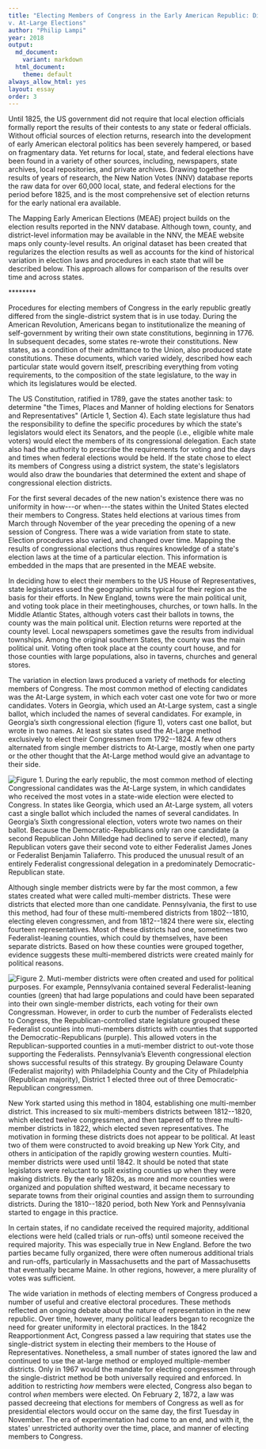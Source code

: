 ```yaml
---
title: "Electing Members of Congress in the Early American Republic: District
v. At-Large Elections"
author: "Philip Lampi"
year: 2018
output:
  md_document:
    variant: markdown
  html_document:
    theme: default
always_allow_html: yes
layout: essay
order: 3
---
```


Until 1825, the US government did not require that local election
officials formally report the results of their contests to any state or
federal officials. Without official sources of election returns,
research into the development of early American electoral politics has
been severely hampered, or based on fragmentary data. Yet returns for
local, state, and federal elections have been found in a variety of
other sources, including, newspapers, state archives, local
repositories, and private archives. Drawing together the results of
years of research, the New Nation Votes (NNV) database reports the raw
data for over 60,000 local, state, and federal elections for the period
before 1825, and is the most comprehensive set of election returns for
the early national era available.

The Mapping Early American Elections (MEAE) project builds on the
election results reported in the NNV database. Although town, county,
and district-level information may be available in the NNV, the MEAE
website maps only county-level results. An original dataset has been
created that regularizes the election results as well as accounts for
the kind of historical variation in election laws and procedures in each
state that will be described below. This approach allows for comparison
of the results over time and across states.

\*\*\*\*\*\*\*\*

Procedures for electing members of Congress in the early republic
greatly differed from the single-district system that is in use today.
During the American Revolution, Americans began to institutionalize the
meaning of self-government by writing their own state constitutions,
beginning in 1776. In subsequent decades, some states re-wrote their
constitutions. New states, as a condition of their admittance to the
Union, also produced state constitutions. These documents, which varied
widely, described how each particular state would govern itself,
prescribing everything from voting requirements, to the composition of
the state legislature, to the way in which its legislatures would be
elected.

The US Constitution, ratified in 1789, gave the states another task: to
determine "the Times, Places and Manner of holding elections for
Senators and Representatives" (Article 1, Section 4). Each state
legislature thus had the responsibility to define the specific
procedures by which the state's legislators would elect its Senators,
and the people (i.e., eligible white male voters) would elect the
members of its congressional delegation. Each state also had the
authority to prescribe the requirements for voting and the days and
times when federal elections would be held. If the state chose to elect
its members of Congress using a district system, the state's legislators
would also draw the boundaries that determined the extent and shape of
congressional election districts.

For the first several decades of the new nation's existence there was no
uniformity in how---or when---the states within the United States
elected their members to Congress. States held elections at various
times from March through November of the year preceding the opening of a
new session of Congress. There was a wide variation from state to state.
Election procedures also varied, and changed over time. Mapping the
results of congressional elections thus requires knowledge of a state's
election laws at the time of a particular election. This information is
embedded in the maps that are presented in the MEAE website.

In deciding how to elect their members to the US House of
Representatives, state legislatures used the geographic units typical
for their region as the basis for their efforts. In New England, towns
were the main political unit, and voting took place in their
meetinghouses, churches, or town halls. In the Middle Atlantic States,
although voters cast their ballots in towns, the county was the main
political unit. Election returns were reported at the county level.
Local newspapers sometimes gave the results from individual townships.
Among the original southern States, the county was the main political
unit. Voting often took place at the county court house, and for those
counties with large populations, also in taverns, churches and general
stores.

The variation in election laws produced a variety of methods for
electing members of Congress. The most common method of electing
candidates was the At-Large system, in which each voter cast one vote
for two or more candidates. Voters in Georgia, which used an At-Large 
system, cast a single ballot, which included the names of several 
candidates. For example, in Georgia’s sixth congressional election 
(figure 1), voters cast one ballot, but wrote in two names. At
least six states used the At-Large method exclusively to elect their
Congressmen from 1792--1824. A few others alternated from single member
districts to At-Large, mostly when one party or the other thought that
the At-Large method would give an advantage to their side.

![Figure 1. During the early republic, the most common method of electing Congressional candidates was the At-Large system, in which candidates who received the most votes in a state-wide election were elected to Congress. In states like Georgia, which used an  At-Large system, all voters cast a single ballot which included the names of several candidates. In Georgia’s [Sixth](http://earlyamericanelections.org/maps/meae.congressional.congress06.ga.county.html) congressional election, voters wrote two names on their ballot. Because the Democratic-Republicans only ran one candidate (a second Republican John Milledge had declined to serve if elected), many Republican voters gave their second vote to either Federalist James Jones or Federalist Benjamin Taliaferro. This produced the unusual result of an entirely Federalist congressional delegation in a predominately Democratic-Republican state.](/content-img/ga6-map.png)

Although single member districts were by far the most common, a few
states created what were called multi-member districts. These were
districts that elected more than one candidate. Pennsylvania, the first
to use this method, had four of these multi-membered districts from
1802--1810, electing eleven congressmen, and from 1812--1824 there were
six, electing fourteen representatives. Most of these districts had one,
sometimes two Federalist-leaning counties, which could by themselves,
have been separate districts. Based on how these counties were grouped
together, evidence suggests these multi-membered districts were created
mainly for political reasons.

![Figure 2. Muti-member districts were often created and used for political purposes. For example, Pennsylvania contained several Federalist-leaning counties (green) that had large populations and could have been separated into their own single-member districts, each voting for their own Congressman. However, in order to curb the number of Federalists elected to Congress, the Republican-controlled state legislature grouped these Federalist counties into muti-members districts with counties that supported the Democratic-Republicans (purple). This allowed voters in the Republican-supported counties in a muti-member district to out-vote those supporting the Federalists. Pennsylvania’s [Eleventh](http://earlyamericanelections.org/maps/meae.congressional.congress11.pa.county.html) congressional election shows successful results of this strategy. By grouping Delaware County (Federalist majority) with Philadelphia County and the City of Philadelphia (Republican majority), District 1 elected three out of three Democratic-Republican congressmen.](/content-img/pa11-map.png)

New York started using this method in 1804, establishing one
multi-member district. This increased to six multi-members districts
between 1812--1820, which elected twelve congressmen, and then tapered
off to three multi-member districts in 1822, which elected seven
representatives. The motivation in forming these districts does not
appear to be political. At least two of them were constructed to avoid
breaking up New York City, and others in anticipation of the rapidly
growing western counties. Multi-member districts were used until 1842.
It should be noted that state legislators were reluctant to split
existing counties up when they were making districts. By the early
1820s, as more and more counties were organized and population shifted
westward, it became necessary to separate towns from their original
counties and assign them to surrounding districts. During the 1810--1820
period, both New York and Pennsylvania started to engage in this
practice.

In certain states, if no candidate received the required majority,
additional elections were held (called trials or run-offs) until someone
received the required majority. This was especially true in New England.
Before the two parties became fully organized, there were often numerous
additional trials and run-offs, particularly in Massachusetts and the
part of Massachusetts that eventually became Maine. In other regions,
however, a mere plurality of votes was sufficient.

The wide variation in methods of electing members of Congress produced a
number of useful and creative electoral procedures. These methods
reflected an ongoing debate about the nature of representation in the
new republic. Over time, however, many political leaders began to
recognize the need for greater uniformity in electoral practices. In the
1842 Reapportionment Act, Congress passed a law requiring that states
use the single-district system in electing their members to the House of
Representatives. Nonetheless, a small number of states ignored the law
and continued to use the at-large method or employed multiple-member
districts. Only in 1967 would the mandate for electing congressmen
through the single-district method be both universally required and
enforced. In addition to restricting *how* members were elected,
Congress also began to control *when* members were elected. On February
2, 1872, a law was passed decreeing that elections for members of
Congress as well as for presidential electors would occur on the same
day, the first Tuesday in November. The era of experimentation had come
to an end, and with it, the states' unrestricted authority over the
time, place, and manner of electing members to Congress.